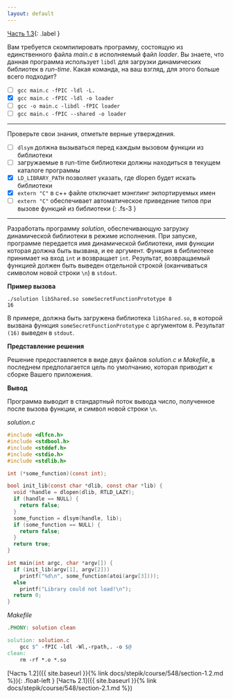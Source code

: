 ```yaml
---
layout: default
---
```


<span>[Часть 1.3](){: .label }</span>

Вам требуется скомпилировать программу, состоящую из единственного файла _main.c_ в исполняемый
файл _loader_. Вы знаете, что данная программа использует `libdl` для загрузки динамических 
библиотек в _run-time_. Какая команда, на ваш взгляд, для этого больше всего подходит?
  
- [ ] `gcc main.c -fPIC -ldl -L.`
- [x] `gcc main.c -fPIC -ldl -o loader`
- [ ] `gcc -o main.c -libdl -fPIC loader`
- [ ] `gcc main.c -fPIC --shared -o loader`

---

Проверьте свои знания, отметьте верные утверждения.

- [ ] `dlsym` должна вызываться перед каждым вызовом функции из библиотеки
- [ ] загружаемые в run-time библиотеки должны находиться в текущем каталоге программы
- [x] `LD_LIBRARY_PATH` позволяет указать, где dlopen будет искать библиотеки
- [x] `extern "C"` в с++ файле отключает мэнглинг экпортируемых имен
- [ ] `extern "C"` обеспечивает автоматическое приведение типов при вызове функций из библиотеки
{: .fs-3 }

---

Разработать программу _solution_, обеспечивающую загрузку динамической библиотеки в режиме
исполнения. При запуске, программе передается имя динамической библиотеки, имя функции 
которая должна быть вызвана, и ее аргумент. Функция в библиотеке принимает на вход `int` и
возвращает `int`. Результат, возвращаемый функцией должен быть выведен отдельной строкой
(оканчиваться символом новой строки `\n`)  в `stdout`.

__Пример вызова__
```shell
./solution libShared.so someSecretFunctionPrototype 8
16
```
В примере, должна быть загружена библиотека `libShared.so`, в которой вызвана функция 
`someSecretFunctionPrototype` с аргументом `8`. Результат `(16)` выведен в `stdout`.

__Представление решения__

Решение предоставляется в виде двух файлов _solution.c_ и _Makefile_, в последнем 
предполагается цель по умолчанию, которая приводит к сборке Вашего приложения.

__Вывод__

Программа выводит в стандартный поток вывода число, полученное после вызова функции, и
символ новой строки `\n`.

_solution.c_
```c
#include <dlfcn.h>
#include <stdbool.h>
#include <stddef.h>
#include <stdio.h>
#include <stdlib.h>

int (*some_function)(const int);

bool init_lib(const char *dlib, const char *lib) {
  void *handle = dlopen(dlib, RTLD_LAZY);
  if (handle == NULL) {
    return false;
  }
  some_function = dlsym(handle, lib);
  if (some_function == NULL) {
    return false;
  }
  return true;
}

int main(int argc, char *argv[]) {
  if (init_lib(argv[1], argv[2]))
    printf("%d\n", some_function(atoi(argv[3])));
  else
    printf("Library could not load!\n");
  return 0;
}
```

_Makefile_
```makefile
.PHONY: solution clean

solution: solution.c
	gcc $^ -fPIC -ldl -Wl,-rpath,. -o $@
clean:
	rm -rf *.o *.so
```

<span class="d-block text-right">
  [Часть 1.2]({{ site.baseurl }}{% link docs/stepik/course/548/section-1.2.md %}){: .float-left }
  [Часть 2.1]({{ site.baseurl }}{% link docs/stepik/course/548/section-2.1.md %})
</span>
